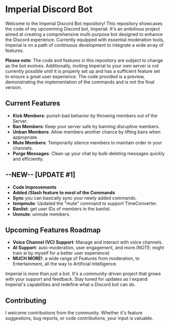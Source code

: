 # Imperial Discord Bot

Welcome to the Imperial Discord Bot repository! This repository showcases the code of my upcomming Discord bot, Imperial. It's an ambitious project aimed at creating a comprehensive multi-purpose bot designed to enhance the Discord experience. Currently equipped with essential moderation tools, Imperial is on a path of continuous development to integrate a wide array of features.

**Please note**: The code and features in this repository are subject to change as the bot evolves. Additionally, inviting Imperial to your own server is not currently possible until it is properly set up and has a sufficient feature set to ensure a great user experience. The code provided is a preview, demonstrating the implementation of the commands and is not the final version.


## Current Features
- **Kick Members**: punish bad behavior by throwing members out of the Server.
- **Ban Members**: Keep your server safe by banning disruptive members.
- **Unban Members**: Allow members another chance by lifting bans when appropriate.
- **Mute Members**: Temporarily silence members to maintain order in your channels.
- **Purge Messages**: Clean up your chat by bulk-deleting messages quickly and efficiently.

## --NEW-- [UPDATE #1]
- **Code Improvements**
- **Added /Slash feature to most of the Commands**
- **Sync** you can basically sync your newly added commands.
- **tempmute**: Updated the "mute" command to support TimeConverter.
- **Banlist**: get user IDs of members in the banlist.
- **Unmute**: unmute members.

## Upcoming Features Roadmap
- **Voice Channel (VC) Support**: Manage and interact with voice channels.
- **AI Support**: auto-moderation, user engagement, and more.(NOTE: might train ai by myself for a better user experience)
- **MUCH MORE!**: a wide range of Features from moderation, to Entertainment, all the way to Artificial Intelligence.


Imperial is more than just a bot.
It's a community-driven project that grows with your support and feedback. Stay tuned for updates as I expand Imperial's capabilities and redefine what a Discord bot can do.

## Contributing
I welcome contributions from the community. Whether it's feature suggestions, bug reports, or code contributions, your input is valuable.
